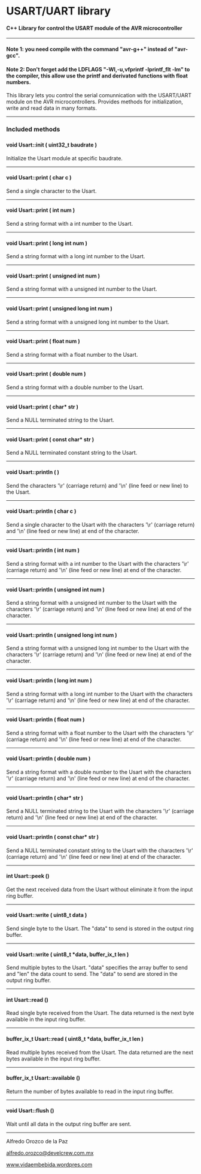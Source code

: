 
# USART/UART library
####  C++ Library for control the USART module of the AVR microcontroller

---
#### Note 1: you need compile with the command "avr-g++" instead of "avr-gcc". 

#### Note 2: Don't forget add the LDFLAGS "-Wl,-u,vfprintf -lprintf_flt -lm" to the compiler, this allow use the printf and derivated functions with float numbers.

This library lets you control the serial comunnication with the USART/UART module on the AVR microcontrollers. Provides methods for initialization, write and read data in many formats.


---
### Included methods
 
 ###

#### void Usart::init ( uint32_t baudrate ) 
Initialize the Usart module at specific baudrate.

---
#### void Usart::print ( char c )
Send a single character to the Usart.

---
#### void Usart::print ( int num )
Send a string format with a int number to the Usart.

---
#### void Usart::print ( long int num )
Send a string format with a long int number to the Usart.

---
#### void Usart::print ( unsigned int num )
Send a string format with a unsigned int number to the Usart.

---
#### void Usart::print ( unsigned long int num )
Send a string format with a unsigned long int number to the Usart.

---
#### void Usart::print ( float num )
Send a string format with a float number to the Usart.

---
#### void Usart::print ( double num )
Send a string format with a double number to the Usart.

---
#### void Usart::print ( char* str )
Send a NULL terminated string to the Usart.

---
#### void Usart::print ( const char* str )
Send a NULL terminated constant string to the Usart.

---

#### void Usart::println ( )
Send the characters '\r' (carriage return) and '\n' (line feed or new line) to the Usart.

---
#### void Usart::println ( char c )
Send a single character to the Usart with the characters '\r' (carriage return) and '\n' (line feed or new line) at end of the character.

---
#### void Usart::println ( int num )
Send a string format with a int number to the Usart with the characters '\r' (carriage return) and '\n' (line feed or new line) at end of the character.

---
#### void Usart::println ( unsigned int num )
Send a string format with a unsigned int number to the Usart with the characters '\r' (carriage return) and '\n' (line feed or new line) at end of the character.

---
#### void Usart::println ( unsigned long int num )
Send a string format with a unsigned long int number to the Usart with the characters '\r' (carriage return) and '\n' (line feed or new line) at end of the character.

---
#### void Usart::println ( long int num )
Send a string format with a long int number to the Usart with the characters '\r' (carriage return) and '\n' (line feed or new line) at end of the character.

---
#### void Usart::println ( float num )
Send a string format with a float number to the Usart with the characters '\r' (carriage return) and '\n' (line feed or new line) at end of the character.

---
#### void Usart::println ( double num )
Send a string format with a double number to the Usart with the characters '\r' (carriage return) and '\n' (line feed or new line) at end of the character.

---
#### void Usart::println ( char* str )
Send a NULL terminated string to the Usart with the characters '\r' (carriage return) and '\n' (line feed or new line) at end of the character.

---
#### void Usart::println ( const char* str )
Send a NULL terminated constant string to the Usart with the characters '\r' (carriage return) and '\n' (line feed or new line) at end of the character.

---

#### int Usart::peek ()
Get the next received data from the Usart without eliminate it from the input ring buffer.

---
#### void Usart::write ( uint8_t data )
Send single byte to the Usart. The "data" to send is stored in the output ring buffer.

---
#### void Usart::write ( uint8_t *data, buffer_ix_t len )
Send multiple bytes to the Usart. "data" specifies the array buffer to send and "len" the data count to send. The "data" to send are stored in the output ring buffer.

---
#### int Usart::read ()
Read single byte received from the Usart. The data returned is the next byte available in the input ring buffer.

---
#### buffer_ix_t Usart::read ( uint8_t *data, buffer_ix_t len )
Read multiple bytes received from the Usart. The data returned are the next bytes available in the input ring buffer.

---
#### buffer_ix_t Usart::available ()
Return the number of bytes available to read in the input ring buffer.

---
#### void Usart::flush ()
Wait until all data in the output ring buffer are sent.

---

Alfredo Orozco de la Paz

<alfredo.orozco@develcrew.com.mx>

www.vidaembebida.wordpres.com

